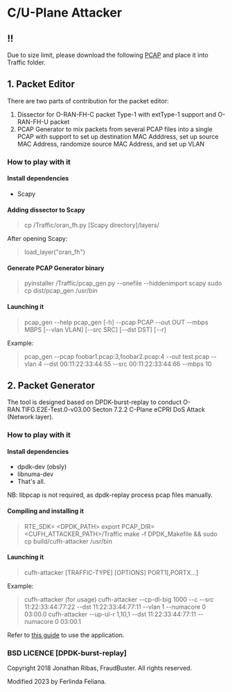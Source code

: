 # C/U-Plane Attacker

## !!

Due to size limit, please download the following [PCAP](https://drive.google.com/file/d/1YhxIEkcpbp0TWK8rxDPyLF1LRB1yAcXQ/view?usp=sharing) and place it into Traffic folder.

## 1. Packet Editor
There are two parts of contribution for the packet editor:
1. Dissector for O-RAN-FH-C packet Type-1 with extType-1 support and O-RAN-FH-U packet
2. PCAP Generator to mix packets from several PCAP files into a single PCAP with support to set up destination MAC Adddress, set up source MAC Address, randomize source MAC Address, and set up VLAN

### How to play with it

#### Install dependencies

* Scapy

#### Adding dissector to Scapy

> cp /Traffic/oran_fh.py [Scapy directory]/layers/

After opening Scapy:
> load_layer("oran_fh")

#### Generate PCAP Generator binary 

> pyinstaller /Traffic/pcap_gen.py --onefile --hiddenimport scapy
> sudo cp dist/pcap_gen /usr/bin

#### Launching it

> pcap_gen --help
> pcap_gen [-h] --pcap PCAP --out OUT --mbps MBPS [--vlan VLAN] [--src SRC] [--dst DST] [--r]

Example: 
> pcap_gen --pcap foobar1.pcap:3,foobar2.pcap:4 --out test.pcap --vlan 4 --dst 00:11:22:33:44:55 --src 00:11:22:33:44:66 --mbps 10

## 2. Packet Generator 

The tool is designed based on DPDK-burst-replay to conduct O-RAN.TIFG.E2E-Test.0-v03.00 Secton 7.2.2 C-Plane eCPRI DoS Attack (Network layer).

### How to play with it

#### Install dependencies

* dpdk-dev (obsly)
* libnuma-dev
* That's all.

NB: libpcap is not required, as dpdk-replay process pcap files manually.

#### Compiling and installing it

> RTE_SDK= <DPDK_PATH>
> export PCAP_DIR=<CUFH_ATTACKER_PATH>/Traffic
> make -f DPDK_Makefile && sudo cp build/cufh-attacker /usr/bin

#### Launching it

> cufh-attacker [TRAFFIC-TYPE] [OPTIONS] PORT1[,PORTX...]

Example:
> cufh-attacker (for usage)
> cufh-attacker --cp-dl-big 1000 --c --src 11:22:33:44:77:22 --dst 11:22:33:44:77:11 --vlan 1 --numacore 0 03:00.0
> cufh-attacker --up-ul-r 1,10,1 --dst 11:22:33:44:77:11 --numacore 0 03:00.1

Refer to [this guide](https://hackmd.io/@ferlinda/ryFZcikK3) to use the application.

### BSD LICENCE [DPDK-burst-replay]

Copyright 2018 Jonathan Ribas, FraudBuster. All rights reserved.

Modified 2023 by Ferlinda Feliana.
